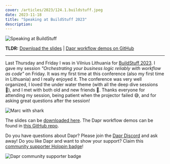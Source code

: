 ```yaml
---
cover: /articles/2023/124.1.buildstuff.jpeg
date: 2023-11-18
title: "Speaking at BuildStuff 2023"
description:
---
```


![Speaking at BuildStuff](/articles/2023/124.1.buildstuff.jpeg)

**TLDR:** <a href="/articles/2023/124.dapr-workflow-buildstuff.pdf" target="_blank">Download the slides</a> | <a href="https://github.com/diagrid-labs/dapr-workflow-demos" target="_blank">Dapr workflow demos on GitHub</a>

---

Last Thursday and Friday I was in Vilnius Lithuania for [BuildStuff 2023](https://www.buildstuff.events/). I gave my session _"Orchestrating your business logic reliably with workflow as code"_ on Friday. It was my first time at this conference (also my first time in Lithuania) and I really enjoyed it. The conference was very well organized, I loved the under water theme (with all the deep dive sessions 🤿), and I met with both old and new friends 🤗. Thanks everyone for attending my session, being patient when the projector failed 😅, and for asking great questions after the session!

![Marc with shark](/articles/2023/124.2.buildstuff.jpg)

The slides can be <a href="/articles/2023/124.dapr-workflow-buildstuff.pdf" target="_blank">downloaded here</a>. The Dapr workflow demos can be found in [this GitHub repo](https://github.com/diagrid-labs/dapr-workflow-demos).

Do you have questions about Dapr? Please join the [Dapr Discord](https://bit.ly/dapr-discord) and ask away! Do you like Dapr and want to show your support? Claim this [community supporter Holopin badge](https://bit.ly/dapr-supporter)!

![Dapr community supporter badge](/articles/2023/124.3.dapr-community-supporter.png)